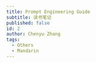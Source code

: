 ```yaml
---
title: Prompt Engineering Guide
subtitle: 读书笔记
published: false
id: 2
author: Chenyu Zhang
tags:
  - Others
  - Mandarin
---
```

